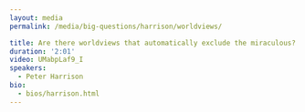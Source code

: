 ```yaml
---
layout: media
permalink: /media/big-questions/harrison/worldviews/

title: Are there worldviews that automatically exclude the miraculous?
duration: '2:01'
video: UMabpLaf9_I
speakers:
  - Peter Harrison
bio:
  - bios/harrison.html
---
```

